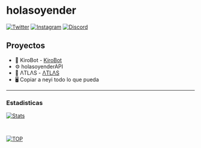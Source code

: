 # holasoyender

[![Twitter](https://img.shields.io/twitter/follow/holasoyender_?color=1da1f2&logo=twitter&style=for-the-badge)](https://twitter.com/intent/follow?user_id=741944734571188224)
[![Instagram](https://img.shields.io/twitter/follow/holasoyender?color=blueviolet&logo=instagram&style=for-the-badge)](https://www.instagram.com/javiwxd/)
[![Discord](https://img.shields.io/discord/637639471743107086?color=7289da&logo=discord&style=for-the-badge)](https://discord.gg/JqbEZE3)


## Proyectos

- 🍉 KiroBot - [KiroBot](https://holasoyender.gitbook.io/kirobot)
- ⚙️ holasoyenderAPI
- 🎯 ΛTLΛS - [ΛTLΛS](https://github.com/holasoyender)
- 🖥️ Copiar a neyi todo lo que pueda

---

### Estadisticas

[![Stats](https://github-readme-stats.vercel.app/api?username=holasoyender&count_private=true&theme=dark)](https://github.com/holasoyender)

<br />

[![TOP](https://github-readme-stats.vercel.app/api/top-langs/?username=holasoyender)](https://github.com/holasoyender)


